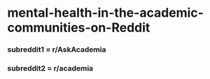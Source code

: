 # mental-health-in-the-academic-communities-on-Reddit
### subreddit1 = r/AskAcademia
### subreddit2 = r/academia
